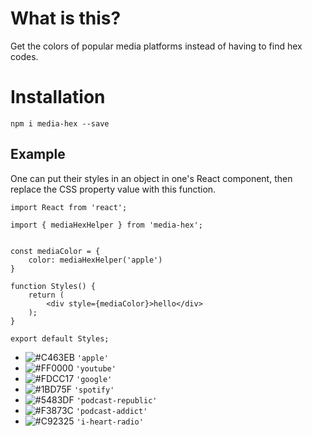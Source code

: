 # What is this?

Get the colors of popular media platforms instead of having to find hex codes.

# Installation 

`npm i media-hex --save`

## Example

One can put their styles in an object in one's React component, then replace the CSS property value with this function.

```
import React from 'react';

import { mediaHexHelper } from 'media-hex';


const mediaColor = {
    color: mediaHexHelper('apple')
}

function Styles() {
    return (
        <div style={mediaColor}>hello</div>
    );
}

export default Styles;

```

- ![#C463EB](https://placehold.it/15/f03c15/000000?text=+) `'apple'`
- ![#FF0000](https://placehold.it/15/c5f015/000000?text=+) `'youtube'`
- ![#FDCC17](https://placehold.it/15/1589F0/000000?text=+) `'google'`
- ![#1BD75F](https://placehold.it/15/1589F0/000000?text=+) `'spotify'`
- ![#5483DF](https://placehold.it/15/1589F0/000000?text=+) `'podcast-republic'`
- ![#F3873C](https://placehold.it/15/1589F0/000000?text=+) `'podcast-addict'`
- ![#C92325](https://placehold.it/15/1589F0/000000?text=+) `'i-heart-radio'`

